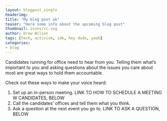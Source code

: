 ```yaml
---
layout: blogpost_single
headerimg:
title: "My blog post ok"
teaser: "Here some info about the upcoming blog post"
thumbnail: icons/cc.svg
author: Drew Wilson
tags: [tech, activism, idk, hey dude, yeah]
categories:
- blog
---
```


Candidates running for office need to hear from you. Telling them what’s important to you and asking questions about the issues you care about most are great ways to hold them accountable.

Check out these ways to make your voice heard:

 1. Set up an in-person meeting. LINK TO HOW TO SCHEDULE  A MEETING W CANDIDATES, BELOW
 1. Call the candidates’ offices and tell them what you think.
 1. Ask a question at the next event you go to. LINK TO ASK A QUESTION, BELOW
